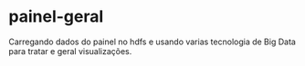 # painel-geral
Carregando dados do painel no hdfs e usando varias tecnologia de Big Data para tratar e geral visualizações.
